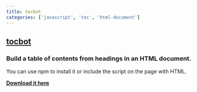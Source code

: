 ```yaml
---
title: tocbot
categories: ['javascript', 'toc', 'html-document']
---
```

## [tocbot](https://github.com/tscanlin/tocbot)

### Build a table of contents from headings in an HTML document.


You can use npm to install it or include the script on the page with HTML.

[**Download it here**](https://github.com/tscanlin/tocbot/releases/)

